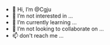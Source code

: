 - 👋 Hi, I’m @Cgju
- 👀 I’m not interested in ...
- 🌱 I’m currently learning ...
- 💞️ I’m not looking to collaborate on ...
- 📫 don't reach me ...

<!---
Cgju/Cgju is a ✨ special ✨ repository because its `README.md` (this file) appears on your GitHub profile.
You can click the Preview link to take a look at your changes.
--->
